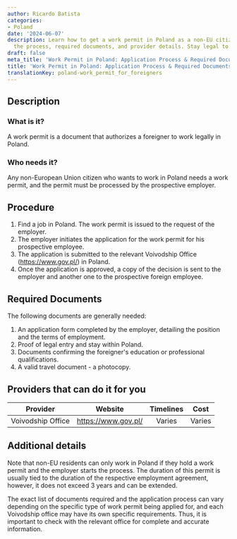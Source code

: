```yaml
---
author: Ricardo Batista
categories:
- Poland
date: '2024-06-07'
description: Learn how to get a work permit in Poland as a non-EU citizen. Understand
  the process, required documents, and provider details. Stay legal to work in Poland!
draft: false
meta_title: 'Work Permit in Poland: Application Process & Required Documents'
title: 'Work Permit in Poland: Application Process & Required Documents'
translationKey: poland-work_permit_for_foreigners
---
```



## Description
### What is it?
A work permit is a document that authorizes a foreigner to work legally in Poland.
### Who needs it?
Any non-European Union citizen who wants to work in Poland needs a work permit, and the permit must be processed by the prospective employer.

## Procedure
1. Find a job in Poland. The work permit is issued to the request of the employer.
2. The employer initiates the application for the work permit for his prospective employee. 
3. The application is submitted to the relevant Voivodship Office (https://www.gov.pl/) in Poland.
4. Once the application is approved, a copy of the decision is sent to the employer and another one to the prospective foreign employee. 

## Required Documents
The following documents are generally needed:

1. An application form completed by the employer, detailing the position and the terms of employment.
2. Proof of legal entry and stay within Poland.
3. Documents confirming the foreigner's education or professional qualifications.
4. A valid travel document - a photocopy.

## Providers that can do it for you

| Provider        |     Website                                     |     Timelines    |       Cost      |
| --------------- | ----------------------------------------------- |  :-------------: | :-------------: |
| Voivodship Office | https://www.gov.pl/    |    Varies     |    Varies  |

## Additional details
Note that non-EU residents can only work in Poland if they hold a work permit and the employer starts the process. The duration of this permit is usually tied to the duration of the respective employment agreement, however, it does not exceed 3 years and can be extended. 

The exact list of documents required and the application process can vary depending on the specific type of work permit being applied for, and each Voivodship office may have its own specific requirements. Thus, it is important to check with the relevant office for complete and accurate information.